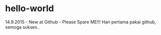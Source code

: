 # hello-world
14.9.2015 - New at Github - Please Spare ME!!!
Hari pertama pakai github, semoga sukses..
